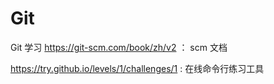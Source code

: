 # Git
Git    学习
https://git-scm.com/book/zh/v2     ： scm   文档<br>

https://try.github.io/levels/1/challenges/1   :   在线命令行练习工具
